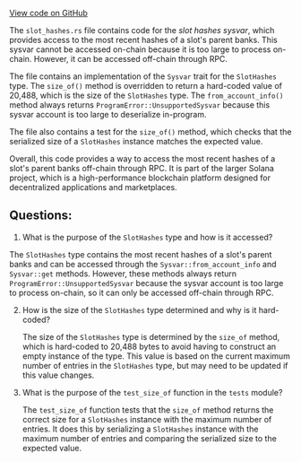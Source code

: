 [View code on GitHub](https://github.com/solana-labs/solana/blob/master/sdk/program/src/sysvar/slot_hashes.rs)

The `slot_hashes.rs` file contains code for the _slot hashes sysvar_, which provides access to the most recent hashes of a slot's parent banks. This sysvar cannot be accessed on-chain because it is too large to process on-chain. However, it can be accessed off-chain through RPC. 

The file contains an implementation of the `Sysvar` trait for the `SlotHashes` type. The `size_of()` method is overridden to return a hard-coded value of 20,488, which is the size of the `SlotHashes` type. The `from_account_info()` method always returns `ProgramError::UnsupportedSysvar` because this sysvar account is too large to deserialize in-program.

The file also contains a test for the `size_of()` method, which checks that the serialized size of a `SlotHashes` instance matches the expected value.

Overall, this code provides a way to access the most recent hashes of a slot's parent banks off-chain through RPC. It is part of the larger Solana project, which is a high-performance blockchain platform designed for decentralized applications and marketplaces.
## Questions: 
 1. What is the purpose of the `SlotHashes` type and how is it accessed?
   
   The `SlotHashes` type contains the most recent hashes of a slot's parent banks and can be accessed through the `Sysvar::from_account_info` and `Sysvar::get` methods. However, these methods always return `ProgramError::UnsupportedSysvar` because the sysvar account is too large to process on-chain, so it can only be accessed off-chain through RPC.

2. How is the size of the `SlotHashes` type determined and why is it hard-coded?
   
   The size of the `SlotHashes` type is determined by the `size_of` method, which is hard-coded to 20,488 bytes to avoid having to construct an empty instance of the type. This value is based on the current maximum number of entries in the `SlotHashes` type, but may need to be updated if this value changes.

3. What is the purpose of the `test_size_of` function in the `tests` module?
   
   The `test_size_of` function tests that the `size_of` method returns the correct size for a `SlotHashes` instance with the maximum number of entries. It does this by serializing a `SlotHashes` instance with the maximum number of entries and comparing the serialized size to the expected value.